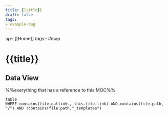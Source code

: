 ```yaml
---
title: {{title}}
draft: false
tags:
- example-tag
---
```

*up::* [[Home]]
*tags::* #map
# {{title}}

## Data View
%%everything that has a reference to this MOC%%
```dataview
table
WHERE contains(file.outlinks, this.file.link) AND contains(file.path, "/") AND !contains(file.path,"_templates")
```